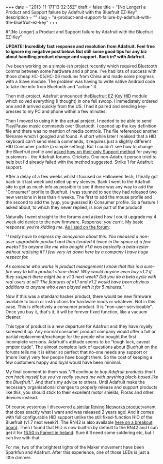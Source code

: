 +++
date = "2013-11-17T13:32:35Z"
draft = false
title = "[No Longer] a Product and Support failure by Adafruit with the Bluefruit EZ-Key"
description = ""
slug = "a-product-and-support-failure-by-adafruit-with-the-bluefruit-ez-key"
+++

#"[No Longer] a Product and Support failure by Adafruit with the Bluefruit EZ-Key"

<strong>UPDATE: Incredibly fast response and resolution from Adafruit. Feel free to ignore my negative post below. But still some good tips for any biz about handling product change and support. Back in? with Adafruit.</strong>

I've been working on a simple-ish project recently which required Bluetooth comms between some hardware and a phone. I've had lots of success with those cheap HC-05/HC-06 modules from China and made some progress with a Slave module. The problem was having to write native Android code to take the info from Bluetooth and "action" it.

Then mid-project, Adafruit announced the<a href="http://learn.adafruit.com/introducing-bluefruit-ez-key-diy-bluetooth-hid-keyboard">Bluefruit EZ-Key HID</a> module which solved everything (I thought) in one fell swoop. I immediately ordered one and it arrived quickly from the US. I had it paired and sending key-presses to my PC and phone within a few minutes.

Then I moved to using it in the actual project. I needed to be able to send Play/Pause music commands over Bluetooth. I opened up the key definition file and there was no mention of media controls. The file referenced another filename which I googled and found. A short while later I realised that a HID keyboard can't send media commands, it requires just a slightly different HID Consumer profile (a simple setting). But I couldn't see how to change the Bluefruit profile and <a href="http://forums.adafruit.com/viewtopic.php?f=19&amp;t=44730&amp;p=223765&amp;hilit=bluefruit#p223765">asked how on their only Support method</a> for paying customers - the Adafruit forums. Crickets. One non-Adafruit person tried to help but I'd already failed with the method suggested. Strike 1 for Adafruit support.

After a delay of a few weeks whilst I focused on Halloween tech, I finally got back to it last week and rolled up my sleeves. Back I went to the Adafruit site to get as much info as possible to see if there was any way to add the "Consumer" profile to Bluefruit. I was stunned to see they had released two new versions in less than 4 weeks. The first to add the mouse profile and the second to add the (yup, you guessed it) Consumer profile. So a feature I asked about, to which they never replied, is now part of the product!

Naturally I went straight to the forums and asked how I could upgrade my 4 week old device to the new firmware. Response: <em>you can't</em>. My basic response: <em>you're kidding me</em>. <a href="http://forums.adafruit.com/viewtopic.php?f=19&amp;t=45724&amp;p=229432#p229432">As I said on the forum</a>:

"<em>I really have to express my annoyance about this. You released a non-user-upgradable product and then iterated it twice in the space of a few weeks? So anyone like me who bought v1.0 was basically a beta-tester without realising it? I feel very let down here by a company I have huge respect for.</em>

<em>As someone who works in product management I know that this is a sure-fire way to kill a product stone-dead. Why would anyone even buy v1.2 if they suspect there might be a v1.3 next week? Did you do a beta cycle with real users at all? The features of v1.1 and v1.2 would have been obvious additions to anyone who even played with it for 5 minutes.</em>"

Now if this was a standard hacker product, there would be new firmware available to burn or instructions for hardware mods or whatever. Not in this case. This is effectively a consumer product. It is "non-user-serviceable". Once you buy it, that's it, it will be forever fixed function, like a vacuum cleaner.

This type of product is a new departure for Adafruit and they have royally screwed it up. Any normal consumer product company would offer a full or partial replacement/exchange for the people who bought the first incomplete versions. Adafruit's attitude seems to be "tough luck, caveat emptor dude". The almost complete lack of questions about Bluefruit on the forums tells me it is either so perfect that no-one needs any support or (more likely) very few people have bought them. So the cost of keeping a few customers happy and loyal would have been minimal.

My final comment to them was "<em>I'll continue to buy Adafruit products that I can hack myself but you've really soured me with anything black-boxed like the Bluefruit.</em>". And that's my advice to others. Until Adafruit make the necessary organisational changes to properly release and support products like this, you should stick to their excellent motor shields, Floras and other devices instead.

Of course yesterday I discovered <a href="https://www.sparkfun.com/products/10823">a similar Roving Networks product</a>variant that does exactly what I want and was released 2 years ago! And it comes with full configurable HID support unlike the still fixed-function HID of the Bluefruit (v1.7 next week?). The RN42 is also available <a href="http://embeddedwirelesssolutions.com/rn-42_HID_breakout_board">here on a breakout board</a>. Then I found that HID is now built-in by default to the RN42 and I can get it for <a href="http://ie.farnell.com/microchip/rn42n-i-rm/module-bluetooth-class-2/dp/2143324">16.50 in Farnell in Ireland</a>. Sure it'll need some soldering etc, but I can live with that.

For me, two of the brightest lights of the Maker movement have been Sparkfun and Adafruit. After this experience, one of those LEDs is just a little dimmer.